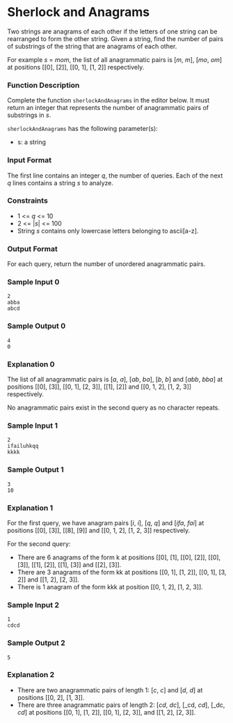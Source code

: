 # Sherlock and Anagrams

Two strings are anagrams of each other if the letters of one string can be rearranged to form the other string. Given a string, find the number of pairs of substrings of the string that are anagrams of each other.

For example _s_ = _mom_, the list of all anagrammatic pairs is [_m_, _m_], [_mo_, _om_] at positions [[0], [2]], [[0, 1], [1, 2]] respectively.

### Function Description

Complete the function `sherlockAndAnagrams` in the editor below. It must return an integer that represents the number of anagrammatic pairs of substrings in _s_.

`sherlockAndAnagrams` has the following parameter(s):

* s: a string

### Input Format

The first line contains an integer _q_, the number of queries. 
Each of the next _q_ lines contains a string _s_ to analyze.

### Constraints

* 1 <= _q_ <= 10
* 2 <= |_s_| <= 100
* String _s_ contains only lowercase letters belonging to ascii[a-z].

### Output Format

For each query, return the number of unordered anagrammatic pairs.

### Sample Input 0
```
2
abba
abcd
```

### Sample Output 0
```
4
0
```

### Explanation 0

The list of all anagrammatic pairs is [_a_, _a_], [_ab_, _ba_], [_b_, _b_] and [_abb_, _bba_] at positions [[0], [3]], [[0, 1], [2, 3]], [[1], [2]] and [[0, 1, 2], [1, 2, 3]] respectively.

No anagrammatic pairs exist in the second query as no character repeats.

### Sample Input 1
```
2
ifailuhkqq
kkkk
```

### Sample Output 1
```
3
10
```

### Explanation 1

For the first query, we have anagram pairs [_i_, _i_], [_q_, _q_] and [_ifa_, _fai_] at positions [[0], [3]], [[8], [9]] and [[0, 1, 2], [1, 2, 3]] respectively.

For the second query: 
* There are 6 anagrams of the form k at positions [[0], [1], [[0], [2]], [[0], [3]], [[1], [2]], [[1], [3]] and [[2], [3]]. 
* There are 3 anagrams of the form kk at positions [[0, 1], [1, 2]], [[0, 1], [3, 2]] and [[1, 2], [2, 3]]. 
* There is 1 anagram of the form kkk at position [[0, 1, 2], [1, 2, 3]].

### Sample Input 2
```
1
cdcd
```

### Sample Output 2
```
5
```

### Explanation 2

* There are two anagrammatic pairs of length 1: [_c_, _c_] and [_d_, _d_] at positions [[0, 2], [1, 3]].
* There are three anagrammatic pairs of length 2: [_cd_, _dc_], [_cd, _cd_], [_dc, _cd_] at positions [[0, 1], [1, 2]], [[0, 1], [2, 3]], and [[1, 2], [2, 3]].